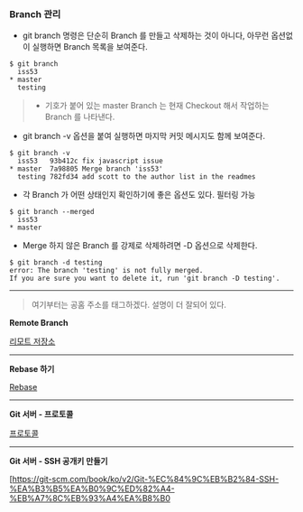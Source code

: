 ### Branch 관리

 - git branch 명령은 단순히 Branch 를 만들고 삭제하는 것이 아니다, 아무런 옵션없이 실행하면 Branch 목록을 보여준다.
 
```
$ git branch
  iss53
* master
  testing
```
> * 기호가 붙어 있는 master Branch 는 현재 Checkout 해서 작업하는 Branch 를 나타낸다.

 - git branch -v 옵션을 붙여 실행하면 마지막 커밋 메시지도 함께 보여준다.
 
```
$ git branch -v
  iss53   93b412c fix javascript issue
* master  7a98805 Merge branch 'iss53'
  testing 782fd34 add scott to the author list in the readmes
```
 
 - 각 Branch 가 어떤 상태인지 확인하기에 좋은 옵션도 있다. 필터링 가능
 
```
$ git branch --merged
  iss53
* master
```

 - Merge 하지 않은 Branch 를 강제로 삭제하려면 -D 옵션으로 삭제한다.
 
```
$ git branch -d testing
error: The branch 'testing' is not fully merged.
If you are sure you want to delete it, run 'git branch -D testing'.
```


***

> 여기부터는 공홈 주소를 태그하겠다. 설명이 더 잘되어 있다.

__Remote Branch__

 [리모트 저장소](https://git-scm.com/book/ko/v2/Git-%EB%B8%8C%EB%9E%9C%EC%B9%98-%EB%A6%AC%EB%AA%A8%ED%8A%B8-%EB%B8%8C%EB%9E%9C%EC%B9%98)
 
*** 

__Rebase 하기__

 [Rebase](https://git-scm.com/book/ko/v2/Git-%EB%B8%8C%EB%9E%9C%EC%B9%98-Rebase-%ED%95%98%EA%B8%B0)
 
 
***

__Git 서버 - 프로토콜__

 [프로토콜](https://git-scm.com/book/ko/v2/Git-%EC%84%9C%EB%B2%84-%ED%94%84%EB%A1%9C%ED%86%A0%EC%BD%9C)
 

***

__Git 서버 - SSH 공개키 만들기__

 [https://git-scm.com/book/ko/v2/Git-%EC%84%9C%EB%B2%84-SSH-%EA%B3%B5%EA%B0%9C%ED%82%A4-%EB%A7%8C%EB%93%A4%EA%B8%B0


 
